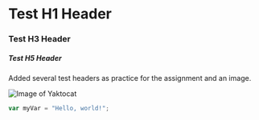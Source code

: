 # Test H1 Header
### Test H3 Header
##### Test H5 Header

Added several test headers as practice for the assignment and an image.

![Image of Yaktocat](https://octodex.github.com/images/yaktocat.png)

``` javascript
var myVar = "Hello, world!";
```
